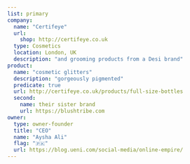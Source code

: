 ```yaml
---
list: primary
company:
  name: "Certifeye"
  url:
    shop: http://certifeye.co.uk
  type: Cosmetics
  location: London, UK
  description: "and grooming products from a Desi brand"
product:
  name: "cosmetic glitters"
  description: "gorgeously pigmented"
  predicate: true
  url: http://certifeye.co.uk/products/full-size-bottles
  second:
    name: their sister brand
    url: https://blushtribe.com
owner:
  type: owner-founder
  title: "CEO"
  name: "Aysha Ali"
  flag: "🇵🇰"
  url: https://blog.ueni.com/social-media/online-empire/
---
```

